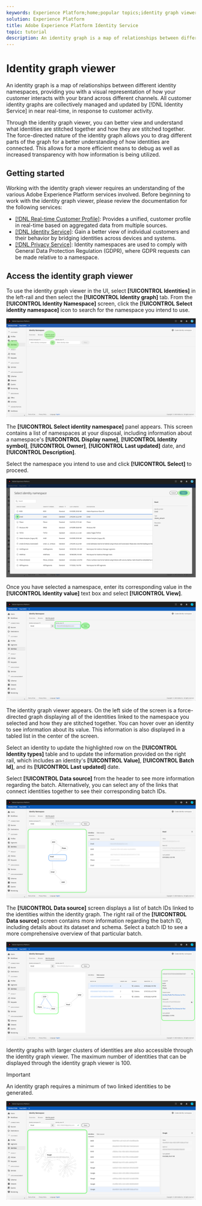 ```yaml
---
keywords: Experience Platform;home;popular topics;identity graph viewer;Identity graph viewer;graph viewer;Graph viewer;identity namespace;Identity namespace;identity;Identity;Identity service;identity service
solution: Experience Platform
title: Adobe Experience Platform Identity Service
topic: tutorial
description: An identity graph is a map of relationships between different identity namespaces, providing you with a visual representation of how your customer interacts with your brand across different channels.
---
```


# Identity graph viewer

An identity graph is a map of relationships between different identity namespaces, providing you with a visual representation of how your customer interacts with your brand across different channels. All customer identity graphs are collectively managed and updated by [!DNL Identity Service] in near real-time, in response to customer activity.

Through the identity graph viewer, you can better view and understand what identities are stitched together and how they are stitched together. The force-directed nature of the identity graph allows you to drag different parts of the graph for a better understanding of how identities are connected. This allows for a more efficient means to debug as well as increased transparency with how information is being utilized.

## Getting started

Working with the identity graph viewer requires an understanding of the various Adobe Experience Platform services involved. Before beginning to work with the identity graph viewer, please review the documentation for the following services:

- [[!DNL Real-time Customer Profile]](../profile/home.md): Provides a unified, customer profile in real-time based on aggregated data from multiple sources.
- [[!DNL Identity Service]](./home.md): Gain a better view of individual customers and their behavior by bridging identities across devices and systems.
- [[!DNL Privacy Service]](../privacy-service/home.md): Identity namespaces are used to comply with General Data Protection Regulation (GDPR), where GDPR requests can be made relative to a namespace.

## Access the identity graph viewer

To use the identity graph viewer in the UI, select **[!UICONTROL Identities]** in the left-rail and then select the **[!UICONTROL Identity graph]** tab. From the **[!UICONTROL Identity Namespace]** screen, click the **[!UICONTROL Select identity namespace]** icon to search for the namespace you intend to use.

![](./images/identity-graph-viewer/identity-namespace.png)

The **[!UICONTROL Select identity namespace]** panel appears. This screen contains a list of namespaces at your disposal, including information about a namespace's **[!UICONTROL Display name]**, **[!UICONTROL Identity symbol]**, **[!UICONTROL Owner]**, **[!UICONTROL Last updated]** date, and **[!UICONTROL Description]**.

Select the namespace you intend to use and click **[!UICONTROL Select]** to proceed.

![](./images/identity-graph-viewer/select-identity-namespace.png)

Once you have selected a namespace, enter its corresponding value in the **[!UICONTROL Identity value]** text box and select **[!UICONTROL View]**.

![](./images/identity-graph-viewer/identity-value.png)

The identity graph viewer appears. On the left side of the screen is a force-directed graph displaying all of the identities linked to the namespace you selected and how they are stitched together. You can hover over an identity to see information about its value. This information is also displayed in a tabled list in the center of the screen.

Select an identity to update the highlighted row on the **[!UICONTROL Identity types]** table and to update the information provided on the right rail, which includes an identity's **[!UICONTROL Value]**, **[!UICONTROL Batch Id]**, and its **[!UICONTROL Last updated]** date.

Select **[!UICONTROL Data source]** from the header to see more information regarding the batch. Alternatively, you can select any of the links that connect identities together to see their corresponding batch IDs.

![](./images/identity-graph-viewer/identity-graph-view.png)

The **[!UICONTROL Data source]** screen displays a list of batch IDs linked to the identities within the identity graph. The right rail of the **[!UICONTROL Data source]** screen contains more information regarding the batch ID, including details about its dataset and schema. Select a batch ID to see a more comprehensive overview of that particular batch.

![](./images/identity-graph-viewer/select-edge.png)

Identity graphs with larger clusters of identities are also accessible through the identity graph viewer. The maximum number of identities that can be displayed through the identity graph viewer is 100.

>[!IMPORTANT]
>
>An identity graph requires a minimum of two linked identities to be generated.

![](./images/identity-graph-viewer/large-cluster.png)
